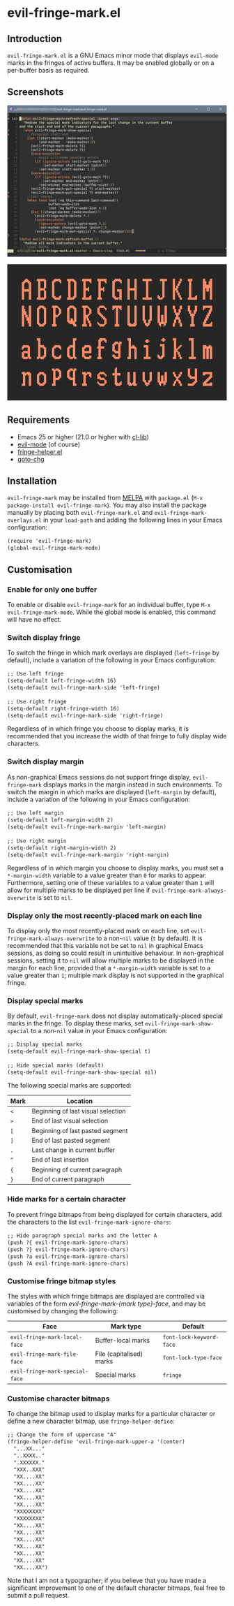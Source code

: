 # evil-fringe-mark.el

## Introduction

`evil-fringe-mark.el` is a GNU Emacs minor mode that displays `evil-mode` marks in the fringes of active buffers.  It may be enabled globally or on a per-buffer basis as required.

## Screenshots

![Window with several marks](img/window.png)

![Screenshot of character set](img/charset.png)

## Requirements

* Emacs 25 or higher (21.0 or higher with [cl-lib](http://elpa.gnu.org/packages/cl-lib.html))
* [evil-mode](https://github.com/emacs-evil/evil) (of course)
* [fringe-helper.el](https://github.com/nschum/fringe-helper.el)
* [goto-chg](https://github.com/emacs-evil/goto-chg)

## Installation

`evil-fringe-mark` may be installed from [MELPA](https://github.com/milkypostman/melpa.git) with `package.el` (`M-x package-install evil-fringe-mark`).  You may also install the package manually by placing both `evil-fringe-mark.el` and `evil-fringe-mark-overlays.el` in your `load-path` and adding the following lines in your Emacs configuration:

```
(require 'evil-fringe-mark)
(global-evil-fringe-mark-mode)
```

## Customisation

### Enable for only one buffer

To enable or disable `evil-fringe-mark` for an individual buffer, type `M-x evil-fringe-mark-mode`.  While the global mode is enabled, this command will have no effect.

### Switch display fringe

To switch the fringe in which mark overlays are displayed (`left-fringe` by default), include a variation of the following in your Emacs configuration:

```
;; Use left fringe
(setq-default left-fringe-width 16)
(setq-default evil-fringe-mark-side 'left-fringe)

;; Use right fringe
(setq-default right-fringe-width 16)
(setq-default evil-fringe-mark-side 'right-fringe)
```

Regardless of in which fringe you choose to display marks, it is recommended that you increase the width of that fringe to fully display wide characters.

### Switch display margin

As non-graphical Emacs sessions do not support fringe display, `evil-fringe-mark` displays marks in the margin instead in such environments.  To switch the margin in which marks are displayed (`left-margin` by default), include a variation of the following in your Emacs configuration:

```
;; Use left margin
(setq-default left-margin-width 2)
(setq-default evil-fringe-mark-margin 'left-margin)

;; Use right margin
(setq-default right-margin-width 2)
(setq-default evil-fringe-mark-margin 'right-margin)
```

Regardless of in which margin you choose to display marks, you must set a `*-margin-width` variable to a value greater than `0` for marks to appear.  Furthermore, setting one of these variables to a value greater than `1` will allow for multiple marks to be displayed per line if `evil-fringe-mark-always-overwrite` is set to `nil`.

### Display only the most recently-placed mark on each line

To display only the most recently-placed mark on each line, set `evil-fringe-mark-always-overwrite` to a non-`nil` value (`t` by default).  It is recommended that this variable not be set to `nil` in graphical Emacs sessions, as doing so could result in unintuitive behaviour.  In non-graphical sessions, setting it to `nil` will allow multiple marks to be displayed in the margin for each line, provided that a `*-margin-width` variable is set to a value greater than `1`; multiple mark display is not supported in the graphical fringe.

### Display special marks

By default, `evil-fringe-mark` does not display automatically-placed special marks in the fringe.  To display these marks, set `evil-fringe-mark-show-special` to a non-`nil` value in your Emacs configuration:

```
;; Display special marks
(setq-default evil-fringe-mark-show-special t)

;; Hide special marks (default)
(setq-default evil-fringe-mark-show-special nil)
```

The following special marks are supported:

| Mark | Location                           |
|------|------------------------------------|
| `<`  | Beginning of last visual selection |
| `>`  | End of last visual selection       |
| `[`  | Beginning of last pasted segment   |
| `]`  | End of last pasted segment         |
| `.`  | Last change in current buffer      |
| `^`  | End of last insertion              |
| `{`  | Beginning of current paragraph     |
| `}`  | End of current paragraph           |

### Hide marks for a certain character

To prevent fringe bitmaps from being displayed for certain characters, add the characters to the list `evil-fringe-mark-ignore-chars`:

```
;; Hide paragraph special marks and the letter A
(push ?{ evil-fringe-mark-ignore-chars)
(push ?} evil-fringe-mark-ignore-chars)
(push ?a evil-fringe-mark-ignore-chars)
(push ?A evil-fringe-mark-ignore-chars)
```

### Customise fringe bitmap styles

The styles with which fringe bitmaps are displayed are controlled via variables of the form *evil-fringe-mark-{mark type}-face*, and may be customised by changing the following:

| Face                            | Mark type                | Default                  |
|---------------------------------|--------------------------|--------------------------|
| `evil-fringe-mark-local-face`   | Buffer-local marks       | `font-lock-keyword-face` |
| `evil-fringe-mark-file-face`    | File (capitalised) marks | `font-lock-type-face`    |
| `evil-fringe-mark-special-face` | Special marks            | `fringe`                 |

### Customise character bitmaps

To change the bitmap used to display marks for a particular character or define a new character bitmap, use `fringe-helper-define`:

```
;; Change the form of uppercase "A"
(fringe-helper-define 'evil-fringe-mark-upper-a '(center)
  "...XX..."
  "..XXXX.."
  ".XXXXXX."
  "XXX..XXX"
  "XX....XX"
  "XX....XX"
  "XX....XX"
  "XX....XX"
  "XX....XX"
  "XXXXXXXX"
  "XXXXXXXX"
  "XX....XX"
  "XX....XX"
  "XX....XX"
  "XX....XX"
  "XX....XX"
  "XX....XX"
  "XX....XX")
```

Note that I am not a typographer; if you believe that you have made a significant improvement to one of the default character bitmaps, feel free to submit a pull request.
